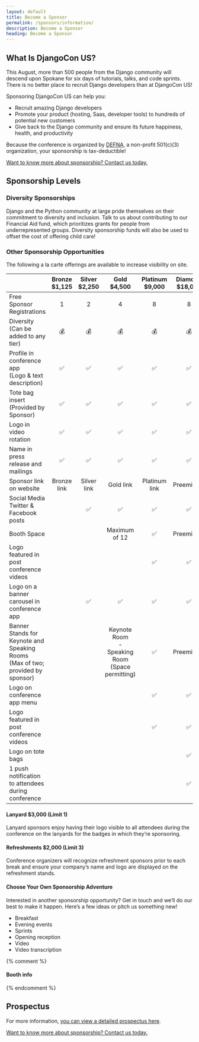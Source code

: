 ```yaml
---
layout: default
title: Become a Sponsor
permalink: /sponsors/information/
description: Become a Sponsor
heading: Become a Sponsor
---
```


## What Is DjangoCon US?

This August, more than 500 people from the Django community will descend upon Spokane for six days of tutorials, talks, and code sprints. There is no better place to recruit Django developers than at DjangoCon US!

Sponsoring DjangoCon US can help you:

- Recruit amazing Django developers
- Promote your product (hosting, Saas, developer tools) to hundreds of potential new customers
- Give back to the Django community and ensure its future happiness, health, and productivity

Because the conference is organized by [DEFNA](https://www.defna.org/), a non-profit 501(c)(3) organization, your sponsorship is tax-deductible!

<a href="mailto:{{site.sponsors_email}}" class="button secondary">Want to know more about sponsorship? Contact us today.</a>

## Sponsorship Levels

### Diversity Sponsorships

Django and the Python community at large pride themselves on their commitment to diversity and inclusion. Talk to us about contributing to our Financial Aid fund, which prioritizes grants for people from underrepresented groups. Diversity sponsorship funds will also be used to offset the cost of offering child care!

### Other Sponsorship Opportunities

The following a la carte offerings are available to increase visibility on site.

|                                                                                    | Bronze<br> $1,125  | Silver<br> $2,250  | Gold<br> $4,500                                         | Platinum<br> $9,000 | Diamond<br> $18,000 |
| ---------------------------------------------------------------------------------- | :----------------: | :----------------: | :-----------------------------------------------------: | :-----------------: | :-----------------: |
| Free Sponsor Registrations                                                         |         1          |         2          |                            4                            |          8          |          8          |
| Diversity<br> (Can be added to any tier)                                           |     :moneybag:     |     :moneybag:     |                       :moneybag:                        |     :moneybag:      |     :moneybag:      |
| Profile in conference app<br> (Logo & text description)                            | :white_check_mark: | :white_check_mark: |                   :white_check_mark:                    | :white_check_mark:  | :white_check_mark:  |
| Tote bag insert<br> (Provided by Sponsor)                                          | :white_check_mark: | :white_check_mark: |                   :white_check_mark:                    | :white_check_mark:  | :white_check_mark:  |
| Logo in video rotation                                                             | :white_check_mark: | :white_check_mark: |                   :white_check_mark:                    | :white_check_mark:  | :white_check_mark:  |
| Name in press release and mailings                                                 | :white_check_mark: | :white_check_mark: |                   :white_check_mark:                    | :white_check_mark:  | :white_check_mark:  |
| Sponsor link on website                                                            |    Bronze link     |    Silver link     |                        Gold link                        |    Platinum link    |     Preeminent      |
| Social Media<br> Twitter & Facebook posts                                          |                    | :white_check_mark: |                   :white_check_mark:                    | :white_check_mark:  | :white_check_mark:  |
| Booth Space                                                                        |                    |                    |                      Maximum of 12                      | :white_check_mark:  |     Preeminent      |
| Logo featured in post conference videos                                            |                    |                    |                                                         | :white_check_mark:  | :white_check_mark:  |
| Logo on a banner carousel in conference app                                        |                    | :white_check_mark: |                   :white_check_mark:                    | :white_check_mark:  | :white_check_mark:  |
| Banner Stands for Keynote and Speaking Rooms<br> (Max of two; provided by sponsor) |                    |                    | Keynote Room<br> - Speaking Room<br> (Space permitting) | :white_check_mark:  |     Preeminent      |
| Logo on conference app menu                                                        |                    |                    |                                                         | :white_check_mark:  | :white_check_mark:  |
| Logo featured in post conference videos                                            |                    |                    |                                                         | :white_check_mark:  | :white_check_mark:  |
| Logo on tote bags                                                                  |                    |                    |                                                         |                     | :white_check_mark:  |
| 1 push notification to attendees during conference                                 |                    |                    |                                                         |                     | :white_check_mark:  |

#### Lanyard $3,000 (Limit 1)

Lanyard sponsors enjoy having their logo visible to all attendees during the conference on the lanyards for the badges in which they’re sponsoring.

#### Refreshments $2,000 (Limit 3)

Conference organizers will recognize refreshment sponsors prior to each break and ensure your company’s name and logo are displayed on the refreshment stands.

#### Choose Your Own Sponsorship Adventure

Interested in another sponsorship opportunity? Get in touch and we’ll do our best to make it happen. Here’s a few ideas or pitch us something new!

- Breakfast
- Evening events
- Sprints
- Opening reception
- Video
- Video transcription

{% comment %}
#### Booth info
{% endcomment %}

## Prospectus

For more information, <a href="{{ site.sponsorship_prospectus }}">you can view a detailed prospectus here</a>.

<a href="mailto:{{site.sponsors_email}}" class="button secondary">Want to know more about sponsorship? Contact us today.</a>
